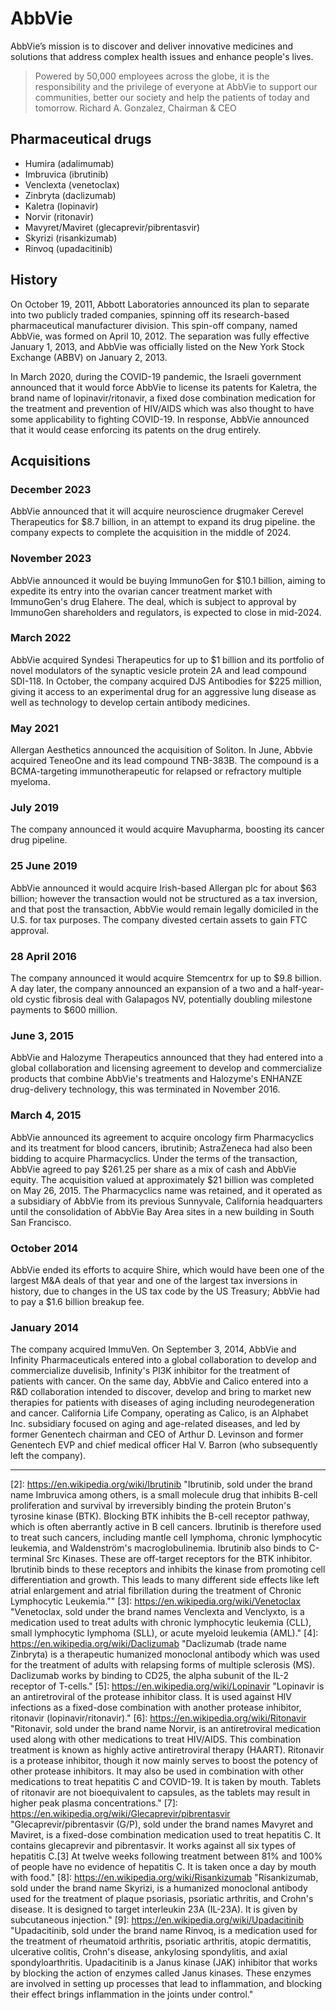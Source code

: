 # AbbVie

AbbVie’s mission is to discover and deliver innovative medicines and solutions that address complex health issues and enhance people's lives.

> Powered by 50,000 employees across the globe, it is the responsibility and the privilege of everyone at AbbVie to support our communities, better our society and help the patients of today and tomorrow.
> Richard A. Gonzalez, Chairman & CEO

[1]: https://www.abbvie.com/who-we-are.html

## Pharmaceutical drugs

- Humira (adalimumab)
- Imbruvica (ibrutinib)
- Venclexta (venetoclax)
- Zinbryta (daclizumab)
- Kaletra (lopinavir)
- Norvir (ritonavir)
- Mavyret/Maviret (glecaprevir/pibrentasvir)
- Skyrizi (risankizumab)
- Rinvoq (upadacitinib)


## History

On October 19, 2011, Abbott Laboratories announced its plan to separate into two publicly traded companies, spinning off its research-based pharmaceutical manufacturer division. This spin-off company, named AbbVie, was formed on April 10, 2012. The separation was fully effective January 1, 2013, and AbbVie was officially listed on the New York Stock Exchange (ABBV) on January 2, 2013.

In March 2020, during the COVID-19 pandemic, the Israeli government announced that it would force AbbVie to license its patents for Kaletra, the brand name of lopinavir/ritonavir, a fixed dose combination medication for the treatment and prevention of HIV/AIDS which was also thought to have some applicability to fighting COVID-19. In response, AbbVie announced that it would cease enforcing its patents on the drug entirely.

## Acquisitions


### December 2023

AbbVie announced that it will acquire neuroscience drugmaker Cerevel Therapeutics for $8.7 billion, in an attempt to expand its drug pipeline. the company expects to complete the acquisition in the middle of 2024.

### November 2023

AbbVie announced it would be buying ImmunoGen for $10.1 billion, aiming to expedite its entry into the ovarian cancer treatment market with ImmunoGen's drug Elahere. The deal, which is subject to approval by ImmunoGen shareholders and regulators, is expected to close in mid-2024.

### March 2022

AbbVie acquired Syndesi Therapeutics for up to $1 billion and its portfolio of novel modulators of the synaptic vesicle protein 2A and lead compound SDI-118. In October, the company acquired DJS Antibodies for $225 million, giving it access to an experimental drug for an aggressive lung disease as well as technology to develop certain antibody medicines.

### May 2021

Allergan Aesthetics announced the acquisition of Soliton. In June, Abbvie acquired TeneoOne and its lead compound TNB-383B. The compound is a BCMA-targeting immunotherapeutic for relapsed or refractory multiple myeloma.

### July 2019

The company announced it would acquire Mavupharma, boosting its cancer drug pipeline.


### 25 June 2019

AbbVie announced it would acquire Irish-based Allergan plc for about $63 billion; however the transaction would not be structured as a tax inversion, and that post the transaction, AbbVie would remain legally domiciled in the U.S. for tax purposes. The company divested certain assets to gain FTC approval.


### 28 April 2016

The company announced it would acquire Stemcentrx for up to $9.8 billion. A day later, the company announced an expansion of a two and a half-year-old cystic fibrosis deal with Galapagos NV, potentially doubling milestone payments to $600 million.

### June 3, 2015

AbbVie and Halozyme Therapeutics announced that they had entered into a global collaboration and licensing agreement to develop and commercialize products that combine AbbVie's treatments and Halozyme's ENHANZE drug-delivery technology, this was terminated in November 2016.

### March 4, 2015

AbbVie announced its agreement to acquire oncology firm Pharmacyclics and its treatment for blood cancers, ibrutinib; AstraZeneca had also been bidding to acquire Pharmacyclics. Under the terms of the transaction, AbbVie agreed to pay $261.25 per share as a mix of cash and AbbVie equity. The acquisition valued at approximately $21 billion was completed on May 26, 2015. The Pharmacyclics name was retained, and it operated as a subsidiary of AbbVie from its previous Sunnyvale, California headquarters until the consolidation of AbbVie Bay Area sites in a new building in South San Francisco.

### October 2014

AbbVie ended its efforts to acquire Shire, which would have been one of the largest M&A deals of that year and one of the largest tax inversions in history, due to changes in the US tax code by the US Treasury; AbbVie had to pay a $1.6 billion breakup fee.

### January 2014

The company acquired ImmuVen. On September 3, 2014, AbbVie and Infinity Pharmaceuticals entered into a global collaboration to develop and commercialize duvelisib, Infinity's PI3K inhibitor for the treatment of patients with cancer. On the same day, AbbVie and Calico entered into a R&D collaboration intended to discover, develop and bring to market new therapies for patients with diseases of aging including neurodegeneration and cancer. California Life Company, operating as Calico, is an Alphabet Inc. subsidiary focused on aging and age-related diseases, and led by former Genentech chairman and CEO of Arthur D. Levinson and former Genentech EVP and chief medical officer Hal V. Barron (who subsequently left the company).

---

[1]: https://en.wikipedia.org/wiki/Adalimumab "Adalimumab, sold under the brand name Humira and others, is a disease-modifying antirheumatic drug and monoclonal antibody used to treat rheumatoid arthritis, juvenile idiopathic arthritis, psoriatic arthritis, ankylosing spondylitis, Crohn's disease, ulcerative colitis, plaque psoriasis, hidradenitis suppurativa, and uveitis. It is administered by subcutaneous injection (injection under the skin). It works by inactivating tumor necrosis factor-alpha (TNFα)."
[2]: https://en.wikipedia.org/wiki/Ibrutinib "Ibrutinib, sold under the brand name Imbruvica among others, is a small molecule drug that inhibits B-cell proliferation and survival by irreversibly binding the protein Bruton's tyrosine kinase (BTK). Blocking BTK inhibits the B-cell receptor pathway, which is often aberrantly active in B cell cancers. Ibrutinib is therefore used to treat such cancers, including mantle cell lymphoma, chronic lymphocytic leukemia, and Waldenström's macroglobulinemia. Ibrutinib also binds to C-terminal Src Kinases. These are off-target receptors for the BTK inhibitor. Ibrutinib binds to these receptors and inhibits the kinase from promoting cell differentiation and growth. This leads to many different side effects like left atrial enlargement and atrial fibrillation during the treatment of Chronic Lymphocytic Leukemia.""
[3]: https://en.wikipedia.org/wiki/Venetoclax "Venetoclax, sold under the brand names Venclexta and Venclyxto, is a medication used to treat adults with chronic lymphocytic leukemia (CLL), small lymphocytic lymphoma (SLL), or acute myeloid leukemia (AML)."
[4]: https://en.wikipedia.org/wiki/Daclizumab "Daclizumab (trade name Zinbryta) is a therapeutic humanized monoclonal antibody which was used for the treatment of adults with relapsing forms of multiple sclerosis (MS). Daclizumab works by binding to CD25, the alpha subunit of the IL-2 receptor of T-cells."
[5]: https://en.wikipedia.org/wiki/Lopinavir "Lopinavir is an antiretroviral of the protease inhibitor class. It is used against HIV infections as a fixed-dose combination with another protease inhibitor, ritonavir (lopinavir/ritonavir)."
[6]: https://en.wikipedia.org/wiki/Ritonavir "Ritonavir, sold under the brand name Norvir, is an antiretroviral medication used along with other medications to treat HIV/AIDS. This combination treatment is known as highly active antiretroviral therapy (HAART). Ritonavir is a protease inhibitor, though it now mainly serves to boost the potency of other protease inhibitors. It may also be used in combination with other medications to treat hepatitis C and COVID-19. It is taken by mouth. Tablets of ritonavir are not bioequivalent to capsules, as the tablets may result in higher peak plasma concentrations."
[7]: https://en.wikipedia.org/wiki/Glecaprevir/pibrentasvir "Glecaprevir/pibrentasvir (G/P), sold under the brand names Mavyret and Maviret, is a fixed-dose combination medication used to treat hepatitis C. It contains glecaprevir and pibrentasvir. It works against all six types of hepatitis C.[3] At twelve weeks following treatment between 81% and 100% of people have no evidence of hepatitis C. It is taken once a day by mouth with food."
[8]: https://en.wikipedia.org/wiki/Risankizumab "Risankizumab, sold under the brand name Skyrizi, is a humanized monoclonal antibody used for the treatment of plaque psoriasis, psoriatic arthritis, and Crohn's disease. It is designed to target interleukin 23A (IL-23A). It is given by subcutaneous injection."
[9]: https://en.wikipedia.org/wiki/Upadacitinib "Upadacitinib, sold under the brand name Rinvoq, is a medication used for the treatment of rheumatoid arthritis, psoriatic arthritis, atopic dermatitis, ulcerative colitis, Crohn's disease, ankylosing spondylitis, and axial spondyloarthritis. Upadacitinib is a Janus kinase (JAK) inhibitor that works by blocking the action of enzymes called Janus kinases. These enzymes are involved in setting up processes that lead to inflammation, and blocking their effect brings inflammation in the joints under control."
